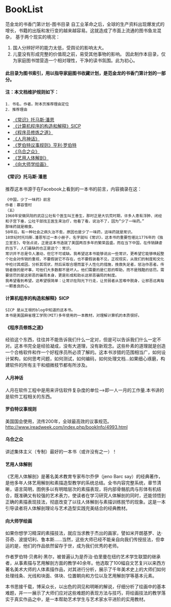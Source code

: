 # BookList
范金龙的书香门第计划-图书目录
自工业革命之后，全球的生产资料出现爆发式的增长，书籍的出版和发行变的越来越容易。这就造成了市面上流通的图书鱼龙混杂，
基于两个现实的境况：
1. 国人分辨好坏的能力太低，受舆论的影响太大。
2. 儿童没有形成完整的价值观之前，易受其他事物的影响。
因此制作本目录，仅为家庭图书馆营造一个相对理性，干净的读书氛围。此为初心。

#### 此目录为图书索引，用以指导家庭图书收藏计划，是范金龙的书香门第计划的一部分。

#### 注：本文档维护规则如下：
```
1. 书名，作者。附本页推荐理由定位
2. 推荐理由
```
- [《常识》托马斯·潘恩](#《常识》托马斯·潘恩)
- [《计算机程序的构造和解释》SICP](#计算机程序的构造和解释》SICP)
- [《程序员修炼之道》](#注)
- [《人月神话》](#人月神话)
- [《罗伯特议事规则》亨利·罗伯特](#罗伯特议事规则)
- [《乌合之众》](#乌合之众) 
- [《艺用人体解剖》](#艺用人体解剖) 
- [《向大师学绘画》](#向大师学绘画)

#### 《常识》托马斯·潘恩
推荐这本书源于在Facebook上看到的一本书的前言，内容摘录在这：
```
《中国，少了一味药》前言
作者：慕容雪村 
（五）
1960年安徽凤阳的武店公社有个医生叫王善生，那时正是大饥荒时期，许多人患有浮肿、闭经和子宫下垂，公社干部找王医生来治疗，他看了看，说治不了，因为“少了一味药。”
那味药就是粮食。
50年后，有一种社会之病久治不愈，原因也是少了一味药，这味药就是常识。
18世纪时托玛斯.潘恩写过一本小册子，名字就叫《常识》，这本书的重要性堪比1776年的《独立宣言》，夸张点说，正是这本书造就了美国两百多年的繁荣昌盛。而在当下中国，在传销肆虐的当下，人们最缺的也正是这个：常识。
常识并不总是令人激动，但它不可或缺。我希望这本书能够说出一些常识，更希望它能够唤起整个社会对传销的重视，不要假装它不存在，也不要假装看不见，正视现实，从我们的制度和文化中检讨其成因，分析其现状，然后采取合理而富于人性化的措施，挽救失足者，惩治作恶者。传销者做的是坏事，可他们大多数都不是坏人。他们需要的是仁慈的帮助，而不是残酷的惩罚。需要惩罚的是这邪恶的骗局本身，更是形成和助长这邪恶骗局的制度。
我希望看到希望。这希望很简单：让常识在阳光下行走，让贫弱者从苦难中脱身，让邪恶远离每一颗善良的心。
```
#### 计算机程序的构造和解释》SICP
```
SICP 是从王垠的blog中知道的这本书。
本书是美国麻省理工学院(MIT)多年使用的一本教材，对理解计算机的本质很好。
```
#### 《程序员修炼之道》
经验这个东西，往往并不能告诉我们什么一定对，但是可以告诉我们什么一定不对。这本书完全是经验凝成，没有大道理，没有新观念。这些朴素的道理就是创造一个合格软件和作一个好程序员所必须了解的。这本书涉猎的范围相当广，如何设计架构，如何思考问题，如何测试，如何编码，如何处理文档...如果细心琢磨，构建软件的所有主干和细微枝节都有所涉及。

#### 人月神话
人月在软件工程中是用来评估软件复杂度的单位——>即一人一月的工作量.本书讲的是软件工程相关的东西。

#### 罗伯特议事规则
美国国会使用，流传200年，全球最高效的议事规范。http://www.ireadweek.com/index.php/bookInfo/4993.html

#### 乌合之众
讲述集体主义（专制）最好的一本书（或许没有之一）！

#### 艺用人体解剖
《艺用人体解剖》是著名美术教育专家布尔乔伊（jeno Barc say）的经典著作，是他多年人体艺用解剖和素描造型教学的系统总结。全书内容完整系统，章节清晰，语言简明，图例多以有明暗层次的素描表现，将内部骨骼肌肉与形体有机结合，既准确又有较强的艺术表力，使读者在学习研究人体解剖的同时，还能领悟到正确的素描表现技法，彻底改变了以往人体解剖与素描训练脱节的现象。这是一本引导读者将人体解剖理论与艺术造型实践完美结合的经典教材。

#### 向大师学绘画
如果你想学习精深的素描技法，就应当求教于杰出的画家，譬如米开朗基罗、达·芬奇、波提切利、鲁本斯……当然，这些大师已经不能亲自向我们传授技法，但幸运的是，他们的作品依然留存于世，成为我们优秀的老师。

作者罗伯特·贝弗利·黑尔，被普遍认为是乔治·伯里曼在纽约艺术学生联盟的继承者，从事素描与艺用解剖方面的教学40余年。他选取了100幅自文艺复兴以来西方著名美术大师的人体素描作品，对其进行分析，展示了千年美术史上的大师们如何处理线条、光线和块面、体块、位置朝向和方位以及艺用解剖学等基本元素。

本书思接千载，博采众长，以出色的洞见和明晰的解说，仔细分析了绘画中的基本难题，并一一展示了大师们应对这些难题的表现方法与技巧，将绘画技法的教学落实于真实作品之中，是一本帮助艺术学生与艺术家水平进阶的实用教材。

